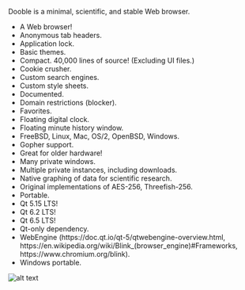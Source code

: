 Dooble is a minimal, scientific, and stable Web browser.

<ul>
<li>A Web browser!</li>
<li>Anonymous tab headers.</li>
<li>Application lock.</li>
<li>Basic themes.</li>
<li>Compact. 40,000 lines of source! (Excluding UI files.)</li>
<li>Cookie crusher.</li>
<li>Custom search engines.</li>
<li>Custom style sheets.</li>
<li>Documented.</li>
<li>Domain restrictions (blocker).</li>
<li>Favorites.</li>
<li>Floating digital clock.</li>
<li>Floating minute history window.</li>
<li>FreeBSD, Linux, Mac, OS/2, OpenBSD, Windows.</li>
<li>Gopher support.</li>
<li>Great for older hardware!</li>
<li>Many private windows.</li>
<li>Multiple private instances, including downloads.</li>
<li>Native graphing of data for scientific research.</li>
<li>Original implementations of AES-256, Threefish-256.</li>
<li>Portable.</li>
<li>Qt 5.15 LTS!</li>
<li>Qt 6.2 LTS!</li>
<li>Qt 6.5 LTS!</li>
<li>Qt-only dependency.</li>
<li>WebEngine (https://doc.qt.io/qt-5/qtwebengine-overview.html, https://en.wikipedia.org/wiki/Blink_(browser_engine)#Frameworks, https://www.chromium.org/blink).</li>
<li>Windows portable.</li>
</ul>

![alt text](https://github.com/textbrowser/dooble/blob/master/Images/dooble_1.png)
